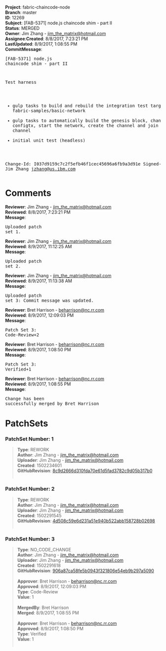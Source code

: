 <strong>Project</strong>: fabric-chaincode-node</br><strong>Branch</strong>: master<br><strong>ID</strong>: 12269<br><strong>Subject</strong>: [FAB-5371] node.js chaincode shim - part II<br><strong>Status</strong>: MERGED<br><strong>Owner</strong>: Jim Zhang - jim_the_matrix@hotmail.com<br><strong>Assignee</strong>:<strong>Created</strong>: 8/8/2017, 7:23:21 PM<br><strong>LastUpdated</strong>: 8/9/2017, 1:08:55 PM<br><strong>CommitMessage</strong>:<br><pre>[FAB-5371] node.js chaincode shim - part II

Test harness
- gulp tasks to build and rebuild the integration test
  target based on fabric-samples/basic-network
- gulp tasks to automatically build the genesis block,
  channel configtx, start the network, create the channel
  and join the peer to the channel
- initial unit test (headless)

Change-Id: I037d9159c7c2f5efb46f1cec45696a6fb9a3d91e
Signed-off-by: Jim Zhang <jzhang@us.ibm.com>
</pre><h1>Comments</h1><strong>Reviewer</strong>: Jim Zhang - jim_the_matrix@hotmail.com<br><strong>Reviewed</strong>: 8/8/2017, 7:23:21 PM<br><strong>Message</strong>: <pre>Uploaded patch set 1.</pre><strong>Reviewer</strong>: Jim Zhang - jim_the_matrix@hotmail.com<br><strong>Reviewed</strong>: 8/9/2017, 11:12:25 AM<br><strong>Message</strong>: <pre>Uploaded patch set 2.</pre><strong>Reviewer</strong>: Jim Zhang - jim_the_matrix@hotmail.com<br><strong>Reviewed</strong>: 8/9/2017, 11:13:38 AM<br><strong>Message</strong>: <pre>Uploaded patch set 3: Commit message was updated.</pre><strong>Reviewer</strong>: Bret Harrison - beharrison@nc.rr.com<br><strong>Reviewed</strong>: 8/9/2017, 12:09:03 PM<br><strong>Message</strong>: <pre>Patch Set 3: Code-Review+2</pre><strong>Reviewer</strong>: Bret Harrison - beharrison@nc.rr.com<br><strong>Reviewed</strong>: 8/9/2017, 1:08:50 PM<br><strong>Message</strong>: <pre>Patch Set 3: Verified+1</pre><strong>Reviewer</strong>: Bret Harrison - beharrison@nc.rr.com<br><strong>Reviewed</strong>: 8/9/2017, 1:08:55 PM<br><strong>Message</strong>: <pre>Change has been successfully merged by Bret Harrison</pre><h1>PatchSets</h1><h3>PatchSet Number: 1</h3><blockquote><strong>Type</strong>: REWORK<br><strong>Author</strong>: Jim Zhang - jim_the_matrix@hotmail.com<br><strong>Uploader</strong>: Jim Zhang - jim_the_matrix@hotmail.com<br><strong>Created</strong>: 1502234601<br><strong>GitHubRevision</strong>: [8c9d2666d310fda70e61d5fad3782c9d05b317b0](https://github.com/hyperledger/fabric-chaincode-node/commit/8c9d2666d310fda70e61d5fad3782c9d05b317b0)<br><br></blockquote><h3>PatchSet Number: 2</h3><blockquote><strong>Type</strong>: REWORK<br><strong>Author</strong>: Jim Zhang - jim_the_matrix@hotmail.com<br><strong>Uploader</strong>: Jim Zhang - jim_the_matrix@hotmail.com<br><strong>Created</strong>: 1502291545<br><strong>GitHubRevision</strong>: [4d508c59e6d231a51e940b522abb158728b02698](https://github.com/hyperledger/fabric-chaincode-node/commit/4d508c59e6d231a51e940b522abb158728b02698)<br><br></blockquote><h3>PatchSet Number: 3</h3><blockquote><strong>Type</strong>: NO_CODE_CHANGE<br><strong>Author</strong>: Jim Zhang - jim_the_matrix@hotmail.com<br><strong>Uploader</strong>: Jim Zhang - jim_the_matrix@hotmail.com<br><strong>Created</strong>: 1502291618<br><strong>GitHubRevision</strong>: [906a87ca58fe5b0943f321806e54eb9b297a5090](https://github.com/hyperledger/fabric-chaincode-node/commit/906a87ca58fe5b0943f321806e54eb9b297a5090)<br><br><strong>Approver</strong>: Bret Harrison - beharrison@nc.rr.com<br><strong>Approved</strong>: 8/9/2017, 12:09:03 PM<br><strong>Type</strong>: Code-Review<br><strong>Value</strong>: 1<br><br><strong>MergedBy</strong>: Bret Harrison<br><strong>Merged</strong>: 8/9/2017, 1:08:55 PM<br><br><strong>Approver</strong>: Bret Harrison - beharrison@nc.rr.com<br><strong>Approved</strong>: 8/9/2017, 1:08:50 PM<br><strong>Type</strong>: Verified<br><strong>Value</strong>: 1<br><br></blockquote>